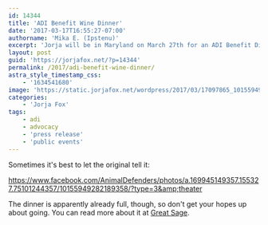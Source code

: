 ```yaml
---
id: 14344
title: 'ADI Benefit Wine Dinner'
date: '2017-03-17T16:55:27-07:00'
authorname: 'Mika E. (Ipstenu)'
excerpt: 'Jorja will be in Maryland on March 27th for an ADI Benefit Dinner.'
layout: post
guid: 'https://jorjafox.net/?p=14344'
permalink: /2017/adi-benefit-wine-dinner/
astra_style_timestamp_css:
    - '1634541680'
image: 'https://static.jorjafox.net/wordpress/2017/03/17097865_10155949282189358_8423681087960171862_o.jpg'
categories:
    - 'Jorja Fox'
tags:
    - adi
    - advocacy
    - 'press release'
    - 'public events'
---
```


Sometimes it's best to let the original tell it:

https://www.facebook.com/AnimalDefenders/photos/a.169945149357.155327.75101244357/10155949282189358/?type=3&amp;theater

The dinner is apparently already full, though, so don't get your hopes up about going. You can read more about it at <a href="http://greatsage.com/wine-dinner-benefit/">Great Sage</a>.
